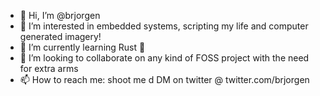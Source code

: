 - 👋 Hi, I’m @brjorgen
- 👀 I’m interested in embedded systems, scripting my life and computer generated imagery!
- 🌱 I’m currently learning Rust 🦀
- 💞️ I’m looking to collaborate on any kind of FOSS project with the need for extra arms
- 📫 How to reach me: shoot me d DM on twitter @ twitter.com/brjorgen

<!---
brjorgen/brjorgen is a ✨ special ✨ repository because its `README.md` (this file) appears on your GitHub profile.
You can click the Preview link to take a look at your changes.
--->
